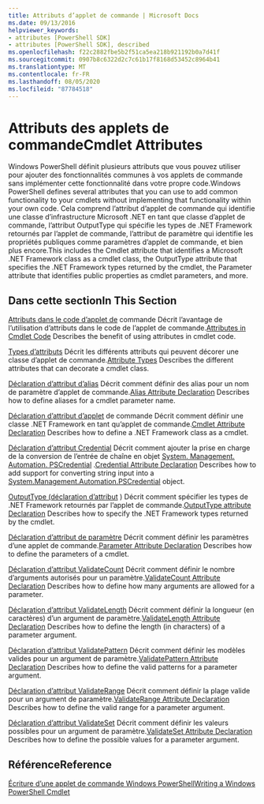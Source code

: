```yaml
---
title: Attributs d’applet de commande | Microsoft Docs
ms.date: 09/13/2016
helpviewer_keywords:
- attributes [PowerShell SDK]
- attributes [PowerShell SDK], described
ms.openlocfilehash: f22c2882fbe5b2f51ca5ea218b921192b0a7d41f
ms.sourcegitcommit: 0907b8c6322d2c7c61b17f8168d53452c8964b41
ms.translationtype: MT
ms.contentlocale: fr-FR
ms.lasthandoff: 08/05/2020
ms.locfileid: "87784518"
---
```

# <a name="cmdlet-attributes"></a><span data-ttu-id="dfc4b-102">Attributs des applets de commande</span><span class="sxs-lookup"><span data-stu-id="dfc4b-102">Cmdlet Attributes</span></span>

<span data-ttu-id="dfc4b-103">Windows PowerShell définit plusieurs attributs que vous pouvez utiliser pour ajouter des fonctionnalités communes à vos applets de commande sans implémenter cette fonctionnalité dans votre propre code.</span><span class="sxs-lookup"><span data-stu-id="dfc4b-103">Windows PowerShell defines several attributes that you can use to add common functionality to your cmdlets without implementing that functionality within your own code.</span></span> <span data-ttu-id="dfc4b-104">Cela comprend l’attribut d’applet de commande qui identifie une classe d’infrastructure Microsoft .NET en tant que classe d’applet de commande, l’attribut OutputType qui spécifie les types de .NET Framework retournés par l’applet de commande, l’attribut de paramètre qui identifie les propriétés publiques comme paramètres d’applet de commande, et bien plus encore.</span><span class="sxs-lookup"><span data-stu-id="dfc4b-104">This includes the Cmdlet attribute that identifies a Microsoft .NET Framework class as a cmdlet class, the OutputType attribute that specifies the .NET Framework types returned by the cmdlet, the Parameter attribute that identifies public properties as cmdlet parameters, and more.</span></span>

## <a name="in-this-section"></a><span data-ttu-id="dfc4b-105">Dans cette section</span><span class="sxs-lookup"><span data-stu-id="dfc4b-105">In This Section</span></span>

<span data-ttu-id="dfc4b-106">[Attributs dans le code d’applet de](./attributes-in-cmdlet-code.md) commande Décrit l’avantage de l’utilisation d’attributs dans le code de l’applet de commande.</span><span class="sxs-lookup"><span data-stu-id="dfc4b-106">[Attributes in Cmdlet Code](./attributes-in-cmdlet-code.md) Describes the benefit of using attributes in cmdlet code.</span></span>

<span data-ttu-id="dfc4b-107">[Types d’attributs](./attribute-types.md) Décrit les différents attributs qui peuvent décorer une classe d’applet de commande.</span><span class="sxs-lookup"><span data-stu-id="dfc4b-107">[Attribute Types](./attribute-types.md) Describes the different attributes that can decorate a cmdlet class.</span></span>

<span data-ttu-id="dfc4b-108">[Déclaration d’attribut d’alias](./alias-attribute-declaration.md) Décrit comment définir des alias pour un nom de paramètre d’applet de commande.</span><span class="sxs-lookup"><span data-stu-id="dfc4b-108">[Alias Attribute Declaration](./alias-attribute-declaration.md) Describes how to define aliases for a cmdlet parameter name.</span></span>

<span data-ttu-id="dfc4b-109">[Déclaration d’attribut d’applet](./cmdlet-attribute-declaration.md) de commande Décrit comment définir une classe .NET Framework en tant qu’applet de commande.</span><span class="sxs-lookup"><span data-stu-id="dfc4b-109">[Cmdlet Attribute Declaration](./cmdlet-attribute-declaration.md) Describes how to define a .NET Framework class as a cmdlet.</span></span>

<span data-ttu-id="dfc4b-110">[Déclaration d’attribut Credential](./credential-attribute-declaration.md) Décrit comment ajouter la prise en charge de la conversion de l’entrée de chaîne en objet [System. Management. Automation. PSCredential](/dotnet/api/System.Management.Automation.PSCredential) .</span><span class="sxs-lookup"><span data-stu-id="dfc4b-110">[Credential Attribute Declaration](./credential-attribute-declaration.md) Describes how to add support for converting string input into a [System.Management.Automation.PSCredential](/dotnet/api/System.Management.Automation.PSCredential) object.</span></span>

<span data-ttu-id="dfc4b-111">[OutputType (déclaration d’attribut](./outputtype-attribute-declaration.md) ) Décrit comment spécifier les types de .NET Framework retournés par l’applet de commande.</span><span class="sxs-lookup"><span data-stu-id="dfc4b-111">[OutputType attribute Declaration](./outputtype-attribute-declaration.md) Describes how to specify the .NET Framework types returned by the cmdlet.</span></span>

<span data-ttu-id="dfc4b-112">[Déclaration d’attribut de paramètre](./parameter-attribute-declaration.md) Décrit comment définir les paramètres d’une applet de commande.</span><span class="sxs-lookup"><span data-stu-id="dfc4b-112">[Parameter Attribute Declaration](./parameter-attribute-declaration.md) Describes how to define the parameters of a cmdlet.</span></span>

<span data-ttu-id="dfc4b-113">[Déclaration d’attribut ValidateCount](./validatecount-attribute-declaration.md) Décrit comment définir le nombre d’arguments autorisés pour un paramètre.</span><span class="sxs-lookup"><span data-stu-id="dfc4b-113">[ValidateCount Attribute Declaration](./validatecount-attribute-declaration.md) Describes how to define how many arguments are allowed for a parameter.</span></span>

<span data-ttu-id="dfc4b-114">[Déclaration d’attribut ValidateLength](./validatelength-attribute-declaration.md) Décrit comment définir la longueur (en caractères) d’un argument de paramètre.</span><span class="sxs-lookup"><span data-stu-id="dfc4b-114">[ValidateLength Attribute Declaration](./validatelength-attribute-declaration.md) Describes how to define the length (in characters) of a parameter argument.</span></span>

<span data-ttu-id="dfc4b-115">[Déclaration d’attribut ValidatePattern](./validatepattern-attribute-declaration.md) Décrit comment définir les modèles valides pour un argument de paramètre.</span><span class="sxs-lookup"><span data-stu-id="dfc4b-115">[ValidatePattern Attribute Declaration](./validatepattern-attribute-declaration.md) Describes how to define the valid patterns for a parameter argument.</span></span>

<span data-ttu-id="dfc4b-116">[Déclaration d’attribut ValidateRange](./validaterange-attribute-declaration.md) Décrit comment définir la plage valide pour un argument de paramètre.</span><span class="sxs-lookup"><span data-stu-id="dfc4b-116">[ValidateRange Attribute Declaration](./validaterange-attribute-declaration.md) Describes how to define the valid range for a parameter argument.</span></span>

<span data-ttu-id="dfc4b-117">[Déclaration d’attribut ValidateSet](./validateset-attribute-declaration.md) Décrit comment définir les valeurs possibles pour un argument de paramètre.</span><span class="sxs-lookup"><span data-stu-id="dfc4b-117">[ValidateSet Attribute Declaration](./validateset-attribute-declaration.md) Describes how to define the possible values for a parameter argument.</span></span>

## <a name="reference"></a><span data-ttu-id="dfc4b-118">Référence</span><span class="sxs-lookup"><span data-stu-id="dfc4b-118">Reference</span></span>

[<span data-ttu-id="dfc4b-119">Écriture d’une applet de commande Windows PowerShell</span><span class="sxs-lookup"><span data-stu-id="dfc4b-119">Writing a Windows PowerShell Cmdlet</span></span>](./writing-a-windows-powershell-cmdlet.md)
